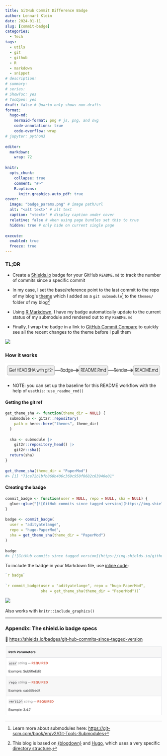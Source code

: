 ```yaml
---
title: GitHub Commit Difference Badge
author: Lennart Klein
date: 2024-01-11
slug: [commit-badge]
categories:
  - Tech
tags:
  - utils
  - git
  - github
  - R
  - markdown
  - snippet
# description: 
# summary: 
# series:
# ShowToc: yes
# TocOpen: yes
draft: false # Quarto only shows non-drafts
format:
  hugo-md:
    mermaid-format: png # js, png, and svg
    code-annotations: true
    code-overflow: wrap
# jupyter: python3

editor: 
  markdown: 
    wrap: 72
    
knitr:
  opts_chunk: 
    collapse: true
    comment: "#>" 
    R.options:
      knitr.graphics.auto_pdf: true
cover: 
  image: "badge_params.png" # image path/url
  alt: "<alt text>" # alt text
  caption: "<text>" # display caption under cover
  relative: false # when using page bundles set this to true
  hidden: true # only hide on current single page

execute: 
  enabled: true
  freeze: true
---
```


### TL;DR

-   Create a [Shields.io](https://shields.io/ "https://shields.io/")
    badge for your GitHub `README.md` to track the number of commits
    since a specific commit

-   In my case, I set the base/reference point to the last commit to the
    repo of my blog's
    [theme](https://github.com/adityatelange/hugo-PaperMod/tree/master "hugo-PaperMod")
    which I added as a `git submodule`[^1] to the `themes/` folder of my
    blog[^2]

-   Using [R
    Markdown](https://rmarkdown.rstudio.com/ "https://rmarkdown.rstudio.com/"),
    I have my badge automatically update to the current status of my
    submodule and rendered out to my `README.md`

-   Finally, I wrap the badge in a link to [GitHub Commit
    Compare](https://docs.github.com/en/pull-requests/committing-changes-to-your-project/viewing-and-comparing-commits/comparing-commits "https://docs.github.com/en/pull-requests/committing-changes-to-your-project/viewing-and-comparing-commits/comparing-commits")
    to quickly see all the recent changes to the theme before I pull
    them

[![](https://img.shields.io/github/commits-since/adityatelange/hugo-PaperMod/71ce72b1bfb868b406c369c958f8682c63940e01?style=flat&logo=github&label=Commits%20since%20last%20theme%20submodule%20pull%20)](https://github.com/adityatelange/hugo-PaperMod/compare/71ce72b1bfb868b406c369c958f8682c63940e01...master)


### How it works

<img src="index_files/figure-markdown_strict/mermaid-figure-1.png" style="width:6.84in;height:0.48in" />

-   NOTE: you can set up the baseline for this README workflow with the
    help of `usethis::use_readme_rmd()`

#### Getting the git ref

``` r
get_theme_sha <- function(theme_dir = NULL) {
  submodule <- git2r::repository(
    path = here::here("themes", theme_dir)
  )

  sha <- submodule |>
    git2r::repository_head() |>
    git2r::sha()
  return(sha)
}

get_theme_sha(theme_dir = "PaperMod")
#> [1] "71ce72b1bfb868b406c369c958f8682c63940e01"
```

#### Creating the badge

``` r
commit_badge <- function(user = NULL, repo = NULL, sha = NULL) {
  glue::glue("[![GitHub commits since tagged version](https://img.shields.io/github/commits-since/{user}/{repo}/{sha}?style=flat&logo=github&label=Commits%20since%20last%20theme%20submodule%20pull)](https://github.com/{user}/{repo}/compare/{sha}...master)")
}

badge <- commit_badge(
  user = "adityatelange",
  repo = "hugo-PaperMod",
  sha = get_theme_sha(theme_dir = "PaperMod")
)

badge
#> [![GitHub commits since tagged version](https://img.shields.io/github/commits-since/adityatelange/hugo-PaperMod/71ce72b1bfb868b406c369c958f8682c63940e01?style=flat&logo=github&label=Commits%20since%20last%20theme%20submodule%20pull)](https://github.com/adityatelange/hugo-PaperMod/compare/71ce72b1bfb868b406c369c958f8682c63940e01...master)
```

To include the badge in your Markdown file, use [inline
code](https://quarto.org/docs/computations/inline-code.html "https://quarto.org/docs/computations/inline-code.html"):

``` r
`r badge`

`r commit_badge(user = "adityatelange", repo = "hugo-PaperMod",
                sha = get_theme_sha(theme_dir = "PaperMod"))`
```

[![](https://img.shields.io/github/commits-since/adityatelange/hugo-PaperMod/71ce72b1bfb868b406c369c958f8682c63940e01?style=flat&logo=github&label=Commits%20since%20last%20theme%20submodule%20pull)](https://github.com/adityatelange/hugo-PaperMod/compare/71ce72b1bfb868b406c369c958f8682c63940e01...master)

Also works with `knitr::include_graphics()`

------------------------------------------------------------------------

### Appendix: The shield.io badge specs

:link: <https://shields.io/badges/git-hub-commits-since-tagged-version>

<!-- Badge Parameter at Shields.io -->

![](badge_params.png)

<!-- {{< gist kleinlennart a821c64a2ad29890bffb9a22ad03a146 >}} -->

[^1]: Learn more about submodules here:
    <https://git-scm.com/book/en/v2/Git-Tools-Submodules>

[^2]: This blog is based on
    [{blogdown}](https://github.com/rstudio/blogdown "https://github.com/rstudio/blogdown")
    and [Hugo](https://gohugo.io/ "https://gohugo.io/"), which uses a
    very specific [directory
    structure](https://gohugo.io/getting-started/directory-structure/#directories "https://gohugo.io/getting-started/directory-structure/#directories").
